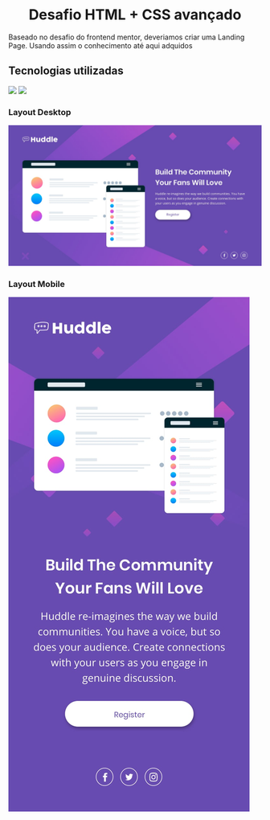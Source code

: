 <h1 align="center"> Desafio HTML + CSS avançado </h1>

<p> Baseado no desafio do frontend mentor, deveriamos criar uma Landing Page. Usando assim o conhecimento até aqui adquidos</p>

<h2>Tecnologias utilizadas</h2>
<img src="https://img.shields.io/badge/HTML5-E34F26?style=for-the-badge&logo=html5&logoColor=white">
<img src="https://img.shields.io/badge/CSS3-1572B6?style=for-the-badge&logo=css3&logoColor=white"> 

<h3>Layout Desktop</h3>
<img src="./src/images/desktop-design.jpg">

<h3>Layout Mobile</h3>
<img src="./src/images/mobile-design.jpg">